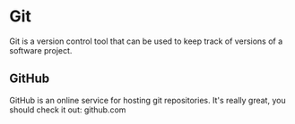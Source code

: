 # Git

Git is a version control tool that can be used to keep track of versions of a software project.

## GitHub

GitHub is an online service for hosting git repositories. It's really great, you should check it out: github.com